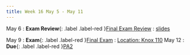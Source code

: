 ```yaml
---
title: Week 16 May 5 - May 11
---
```

May 6 
: **Exam Review**{: .label .label-red }[Final Exam Review](#)
  : [slides](#)

May 9
: **Exam**{: .label .label-red }[Final Exam](#)
  : [Location: Knox 110](#)
May 12
: **Due**{: .label .label-red }[PA2](#)


